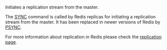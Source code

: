 Initiates a replication stream from the master.

The [SYNC](/commands/sync) command is called by Redis replicas for initiating a replication
stream from the master. It has been replaced in newer versions of Redis by
 [PSYNC](/commands/psync).

For more information about replication in Redis please check the
[replication page][tr].

[tr]: /topics/replication

